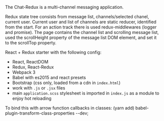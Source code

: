 
The Chat-Redux is a multi-channel messaging application.

Redux state tree consists from message list, channels/selected chanel, current user. Current user and list of channels are static reducer, identified from the start.
For an action track there is used redux-middlewares (logger and promise).
The page contains the channel list and scrolling message list, used the scrollHeight property of the message list DOM element, and set it to the scrollTop property.

React + Redux starter with the following config:

- React, ReactDOM
- Redux, React-Redux
- Webpack 3
- Babel with es2015 and react presets
- Bootstrap (css only, loaded from a cdn in `index.html`)
- work with `.js` or `.jsx` files
- main `application.scss` stylesheet is imported in `index.js` as a module to enjoy hot reloading

To bind this with arrow function callbacks in classes: (yarn add) babel-plugin-transform-class-properties --dev;


